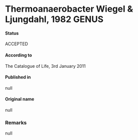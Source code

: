 # Thermoanaerobacter Wiegel & Ljungdahl, 1982 GENUS

#### Status
ACCEPTED

#### According to
The Catalogue of Life, 3rd January 2011

#### Published in
null

#### Original name
null

### Remarks
null